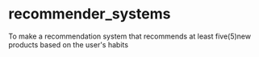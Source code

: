 # recommender_systems
To make a recommendation system that recommends at least five(5)new products based on the user's habits
